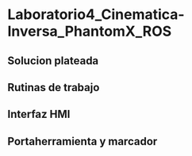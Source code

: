# Laboratorio4_Cinematica-Inversa_PhantomX_ROS

## Solucion plateada

## Rutinas de trabajo

## Interfaz HMI

## Portaherramienta y marcador
